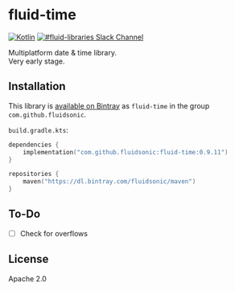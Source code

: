 fluid-time
==========

[![Kotlin](https://img.shields.io/badge/Kotlin-1.3.41-blue.svg)](http://kotlinlang.org)
[![#fluid-libraries Slack Channel](https://img.shields.io/badge/slack-%23fluid--libraries-543951.svg)](https://kotlinlang.slack.com/messages/C7UDFSVT2/)

Multiplatform date & time library.  
Very early stage.



Installation
------------

This library is [available on Bintray](https://bintray.com/fluidsonic/maven/fluid-time) as `fluid-time` in the group `com.github.fluidsonic`.

`build.gradle.kts`:
```kotlin
dependencies {
    implementation("com.github.fluidsonic:fluid-time:0.9.11")
}

repositories {
    maven("https://dl.bintray.com/fluidsonic/maven")
}
```



To-Do
-----

- [ ] Check for overflows



License
-------

Apache 2.0
